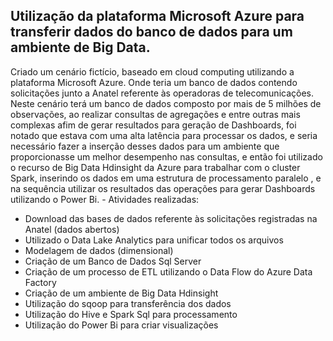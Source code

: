 ##  Utilização da plataforma Microsoft Azure para transferir dados do banco de dados para um ambiente de Big Data.   
Criado um cenário fictício, baseado em cloud computing utilizando a plataforma Microsoft Azure. Onde teria um banco de dados contendo solicitações junto a Anatel referente às operadoras de telecomunicações. Neste cenário terá um banco de dados composto por mais de 5 milhões de observações, ao realizar consultas de agregações e entre outras mais complexas afim de gerar resultados para geração de Dashboards, foi notado que estava com uma alta latência para processar os dados, e seria necessário fazer a inserção desses dados para um ambiente que proporcionasse um melhor desempenho nas consultas, e então foi utilizado o recurso de Big Data Hdinsight da Azure para trabalhar com o cluster Spark, inserindo os dados em uma estrutura de processamento paralelo , e na sequência utilizar os resultados das operações para gerar Dashboards utilizando o Power Bi.
          - Atividades realizadas:  
- Download das bases de dados referente às solicitações registradas na Anatel (dados abertos)
- Utilizado o Data Lake Analytics para unificar todos os arquivos
- Modelagem de dados (dimensional)
- Criação de um Banco de Dados Sql Server
- Criação de um processo de ETL utilizando o Data Flow do Azure Data Factory
- Criação de um ambiente de Big Data Hdinsight
- Utilização do sqoop para transferência dos dados
- Utilização do Hive e Spark Sql para processamento
- Utilização do Power Bi para criar visualizações
